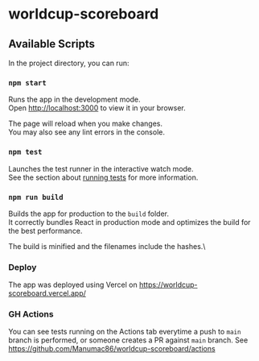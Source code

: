 # worldcup-scoreboard

## Available Scripts

In the project directory, you can run:

### `npm start`

Runs the app in the development mode.\
Open [http://localhost:3000](http://localhost:3000) to view it in your browser.

The page will reload when you make changes.\
You may also see any lint errors in the console.

### `npm test`

Launches the test runner in the interactive watch mode.\
See the section about [running tests](https://facebook.github.io/create-react-app/docs/running-tests) for more information.

### `npm run build`

Builds the app for production to the `build` folder.\
It correctly bundles React in production mode and optimizes the build for the best performance.

The build is minified and the filenames include the hashes.\

### Deploy

The app was deployed using Vercel on https://worldcup-scoreboard.vercel.app/

### GH Actions

You can see tests running on the Actions tab everytime a push to `main` branch is performed, or someone creates a PR against `main` branch. See https://github.com/Manumac86/worldcup-scoreboard/actions
